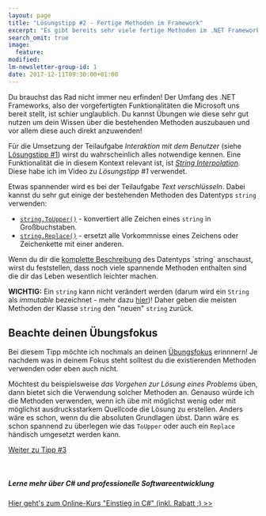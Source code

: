 ```yaml
---
layout: page
title: "Lösungstipp #2 - Fertige Methoden im Framework"
excerpt: "Es gibt bereits sehr viele fertige Methoden im .NET Framework. Nutze sie!"
search_omit: true
image:
  feature: 
modified:
lm-newsletter-group-id: 1
date: 2017-12-11T09:30:00+01:00
---
```


Du brauchst das Rad nicht immer neu erfinden! Der Umfang des .NET Frameworks, also der vorgefertigten Funktionalitäten die Microsoft uns bereit stellt, ist schier unglaublich. Du kannst Übungen wie diese sehr gut nutzen um dein Wissen über die bestehenden Methoden auszubauen und vor allem diese auch direkt anzuwenden!

Für die Umsetzung der Teilaufgabe *Interaktion mit dem Benutzer* (siehe [Lösungstipp #1](/csharp-uebung-1/tipp1-kleine-schritte/)) wirst du wahrscheinlich alles notwendige kennen. Eine Funktionalität die in diesem Kontext relevant ist, ist [*String Interpolation*](/csharp-programmieren/mit-csharp-6-noch-mueheloser-werte-in-strings-einfuegen/). Diese habe ich im Video zu *Lösungstipp #1* verwendet.

Etwas spannender wird es bei der Teilaufgabe *Text verschlüsseln*. Dabei kannst du sehr gut einige der bestehenden Methoden des Datentyps `string` verwenden:

 - [`string.ToUpper()`](https://msdn.microsoft.com/de-de/library/ewdd6aed(v=vs.110).aspx) - konvertiert alle Zeichen eines `string` in Großbuchstaben.
 - [`string.Replace()`](https://msdn.microsoft.com/de-de/library/fk49wtc1(v=vs.110).aspx) - ersetzt alle Vorkommnisse eines Zeichens oder Zeichenkette mit einer anderen.

Wenn du dir die [komplette Beschreibung](https://msdn.microsoft.com/de-de/library/system.string(v=vs.110).aspx) des Datentyps `string` anschaust, wirst du feststellen, dass noch viele spannende Methoden enthalten sind die dir das Leben wesentlich leichter machen.

**WICHTIG:** Ein `string` kann nicht verändert werden (darum wird ein `String` als *immutable* bezeichnet - mehr dazu [hier](/csharp-tutorial-deutsch/der-datentyp-string/))! Daher geben die meisten Methoden der Klasse `string` den "neuen" `string` zurück.

## Beachte deinen Übungsfokus

Bei diesem Tipp möchte ich nochmals an deinen [Übungsfokus](/alle/ueben-mit-coding-katas/) erinnnern! Je nachdem was in deinem Fokus steht solltest du die existierenden Methoden verwenden oder eben auch nicht.

Möchtest du beispielsweise *das Vorgehen zur Lösung eines Problems* üben, dann bietet sich die Verwendung solcher Methoden an. Genauso würde ich die Methoden verwenden, wenn ich übe mit möglichst wenig oder mit möglichst ausdrucksstarkem Quellcode die Lösung zu erstellen. Anders wäre es schon, wenn du die absoluten Grundlagen übst. Dann wäre es schon spannend zu überlegen wie das `ToUpper` oder auch ein `Replace` händisch umgesetzt werden kann.

[Weiter zu Tipp #3](/csharp-uebung-1/tipp3-einzelne-zeichen/)

<br/>

<div class="subscribe-notice">
<h5>Lerne mehr über C# und professionelle Softwareentwicklung</h5>
<a markdown="0" href="https://www.udemy.com/course/einstieg-in-csharp-software-programmieren-wie-ein-profi/?couponCode=UCSK_N150_LM-ALL" class="notice-button">Hier geht's zum Online-Kurs "Einstieg in C#" (inkl. Rabatt ;) >></a>
</div>
